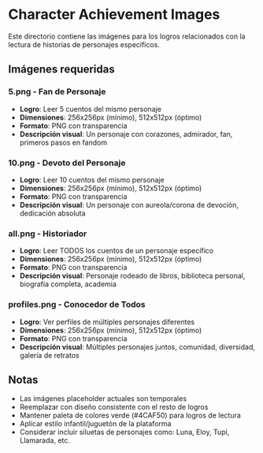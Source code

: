 # Character Achievement Images

Este directorio contiene las imágenes para los logros relacionados con la lectura de historias de personajes específicos.

## Imágenes requeridas

### 5.png - Fan de Personaje
- **Logro**: Leer 5 cuentos del mismo personaje
- **Dimensiones**: 256x256px (mínimo), 512x512px (óptimo)
- **Formato**: PNG con transparencia
- **Descripción visual**: Un personaje con corazones, admirador, fan, primeros pasos en fandom

### 10.png - Devoto del Personaje
- **Logro**: Leer 10 cuentos del mismo personaje
- **Dimensiones**: 256x256px (mínimo), 512x512px (óptimo)
- **Formato**: PNG con transparencia
- **Descripción visual**: Un personaje con aureola/corona de devoción, dedicación absoluta

### all.png - Historiador
- **Logro**: Leer TODOS los cuentos de un personaje específico
- **Dimensiones**: 256x256px (mínimo), 512x512px (óptimo)
- **Formato**: PNG con transparencia
- **Descripción visual**: Personaje rodeado de libros, biblioteca personal, biografía completa, academia

### profiles.png - Conocedor de Todos
- **Logro**: Ver perfiles de múltiples personajes diferentes
- **Dimensiones**: 256x256px (mínimo), 512x512px (óptimo)
- **Formato**: PNG con transparencia
- **Descripción visual**: Múltiples personajes juntos, comunidad, diversidad, galería de retratos

## Notas
- Las imágenes placeholder actuales son temporales
- Reemplazar con diseño consistente con el resto de logros
- Mantener paleta de colores verde (#4CAF50) para logros de lectura
- Aplicar estilo infantil/juguetón de la plataforma
- Considerar incluir siluetas de personajes como: Luna, Eloy, Tupi, Llamarada, etc.
